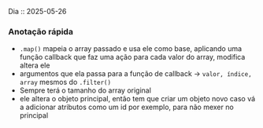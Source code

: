 Dia :: 2025-05-26
### Anotação rápida
- `.map()` mapeia o array passado e usa ele como base, aplicando uma função callback que faz uma ação para cada valor do array, modifica altera ele
- argumentos que ela passa para a função de callback -> `valor, índice, array` mesmos do `.filter()`
- Sempre terá o tamanho do array original
- ele altera o objeto principal, então tem que criar um objeto novo caso vá a adicionar atributos como um id por exemplo, para não mexer no principal